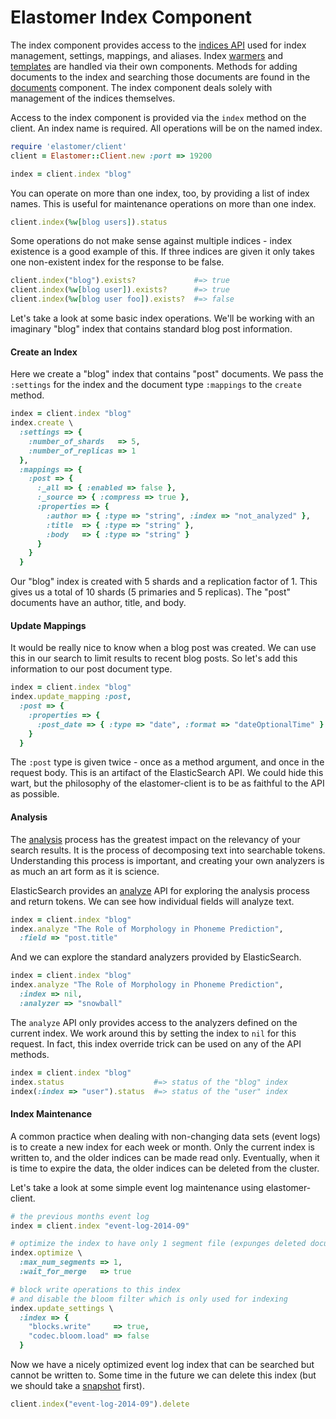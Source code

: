 # Elastomer Index Component

The index component provides access to the
[indices API](http://www.elasticsearch.org/guide/en/elasticsearch/reference/current/indices.html)
used for index management, settings, mappings, and aliases. Index
[warmers](warmers.md) and [templates](templates.md) are handled via their own
components. Methods for adding documents to the index and searching those
documents are found in the [documents](documents.md) component. The index
component deals solely with management of the indices themselves.

Access to the index component is provided via the `index` method on the client.
An index name is required. All operations will be on the named index.

```ruby
require 'elastomer/client'
client = Elastomer::Client.new :port => 19200

index = client.index "blog"
```

You can operate on more than one index, too, by providing a list of index names.
This is useful for maintenance operations on more than one index.

```ruby
client.index(%w[blog users]).status
```

Some operations do not make sense against multiple indices - index existence is a
good example of this. If three indices are given it only takes one non-existent
index for the response to be false.

```ruby
client.index("blog").exists?             #=> true
client.index(%w[blog user]).exists?      #=> true
client.index(%w[blog user foo]).exists?  #=> false
```

Let's take a look at some basic index operations. We'll be working with an
imaginary "blog" index that contains standard blog post information.

#### Create an Index

Here we create a "blog" index that contains "post" documents. We pass the
`:settings` for the index and the document type `:mappings` to the `create`
method.

```ruby
index = client.index "blog"
index.create \
  :settings => {
    :number_of_shards   => 5,
    :number_of_replicas => 1
  },
  :mappings => {
    :post => {
      :_all => { :enabled => false },
      :_source => { :compress => true },
      :properties => {
        :author => { :type => "string", :index => "not_analyzed" },
        :title  => { :type => "string" },
        :body   => { :type => "string" }
      }
    }
  }
```

Our "blog" index is created with 5 shards and a replication factor of 1. This
gives us a total of 10 shards (5 primaries and 5 replicas). The "post" documents
have an author, title, and body.

#### Update Mappings

It would be really nice to know when a blog post was created. We can use this in
our search to limit results to recent blog posts. So let's add this information
to our post document type.

```ruby
index = client.index "blog"
index.update_mapping :post,
  :post => {
    :properties => {
      :post_date => { :type => "date", :format => "dateOptionalTime" }
    }
  }
```

The `:post` type is given twice - once as a method argument, and once in the
request body. This is an artifact of the ElasticSearch API. We could hide this
wart, but the philosophy of the elastomer-client is to be as faithful to the API
as possible.

#### Analysis

The [analysis](http://www.elasticsearch.org/guide/en/elasticsearch/reference/current/analysis.html)
process has the greatest impact on the relevancy of your search results. It is
the process of decomposing text into searchable tokens. Understanding this
process is important, and creating your own analyzers is as much an art form as
it is science.

ElasticSearch provides an [analyze](http://www.elasticsearch.org/guide/en/elasticsearch/reference/current/indices-analyze.html)
API for exploring the analysis process and return tokens. We can see how
individual fields will analyze text.

```ruby
index = client.index "blog"
index.analyze "The Role of Morphology in Phoneme Prediction",
  :field => "post.title"
```

And we can explore the standard analyzers provided by ElasticSearch.

```ruby
index = client.index "blog"
index.analyze "The Role of Morphology in Phoneme Prediction",
  :index => nil,
  :analyzer => "snowball"
```

The `analyze` API only provides access to the analyzers defined on the current
index. We work around this by setting the index to `nil` for this request. In
fact, this index override trick can be used on any of the API methods.

```ruby
index = client.index "blog"
index.status                    #=> status of the "blog" index
index(:index => "user").status  #=> status of the "user" index
```

#### Index Maintenance

A common practice when dealing with non-changing data sets (event logs) is to
create a new index for each week or month. Only the current index is written to,
and the older indices can be made read only. Eventually, when it is time to
expire the data, the older indices can be deleted from the cluster.

Let's take a look at some simple event log maintenance using elastomer-client.

```ruby
# the previous months event log
index = client.index "event-log-2014-09"

# optimize the index to have only 1 segment file (expunges deleted documents)
index.optimize \
  :max_num_segments => 1,
  :wait_for_merge   => true

# block write operations to this index
# and disable the bloom filter which is only used for indexing
index.update_settings \
  :index => {
    "blocks.write"     => true,
    "codec.bloom.load" => false
  }
```

Now we have a nicely optimized event log index that can be searched but cannot
be written to. Some time in the future we can delete this index (but we should
take a [snapshot](snapshots.md) first).

```ruby
client.index("event-log-2014-09").delete
```
